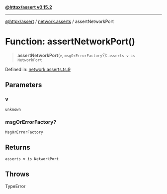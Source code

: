 [**@httpx/assert v0.15.2**](../../README.md)

***

[@httpx/assert](../../README.md) / [network.asserts](../README.md) / assertNetworkPort

# Function: assertNetworkPort()

> **assertNetworkPort**(`v`, `msgOrErrorFactory`?): `asserts v is NetworkPort`

Defined in: [network.asserts.ts:9](https://github.com/belgattitude/httpx/blob/8fd1b2a11c89b6d4d436a81e516da107a812f824/packages/assert/src/network.asserts.ts#L9)

## Parameters

### v

`unknown`

### msgOrErrorFactory?

`MsgOrErrorFactory`

## Returns

`asserts v is NetworkPort`

## Throws

TypeError
